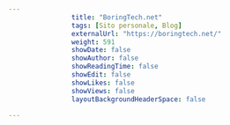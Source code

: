 ---
                title: "BoringTech.net"
                tags: [Sito personale, Blog]
                externalUrl: "https://boringtech.net/"
                weight: 591
                showDate: false
                showAuthor: false
                showReadingTime: false
                showEdit: false
                showLikes: false
                showViews: false
                layoutBackgroundHeaderSpace: false
                ---

